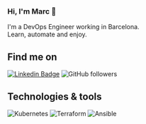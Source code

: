 
### Hi, I'm Marc 👋

I'm a DevOps Engineer working in Barcelona.  
Learn, automate and enjoy.

## Find me on

[![Linkedin Badge](https://img.shields.io/badge/-marcmiros-blue?style=flat&logo=Linkedin&logoColor=white&link=https://www.linkedin.com/in/marcmiros/)](https://www.linkedin.com/in/marcmiros/)
![GitHub followers](https://img.shields.io/github/followers/marcmiro?label=Follow&style=social)  

## Technologies & tools

![Kubernetes](https://img.shields.io/badge/kubernetes-%23326ce5.svg?style=for-the-badge&logo=kubernetes&logoColor=white)
![Terraform](https://img.shields.io/badge/terraform-%235835CC.svg?style=for-the-badge&logo=terraform&logoColor=white)
![Ansible](https://img.shields.io/badge/ansible-%231A1918.svg?style=for-the-badge&logo=ansible&logoColor=white)
